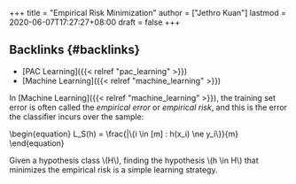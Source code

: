 +++
title = "Empirical Risk Minimization"
author = ["Jethro Kuan"]
lastmod = 2020-06-07T17:27:27+08:00
draft = false
+++

## Backlinks {#backlinks}

- [PAC Learning]({{< relref "pac_learning" >}})
- [Machine Learning]({{< relref "machine_learning" >}})

In [Machine Learning]({{< relref "machine_learning" >}}), the training set error is often called the
_empirical error_ or _empirical risk_, and this is the error the
classifier incurs over the sample:

\begin{equation}
L_S(h) = \frac{|\\{i \in [m] : h(x_i) \ne y_i\\}}{m}
\end{equation}

Given a hypothesis class \\(H\\), finding the hypothesis \\(h \in H\\) that
minimizes the empirical risk is a simple learning strategy.
